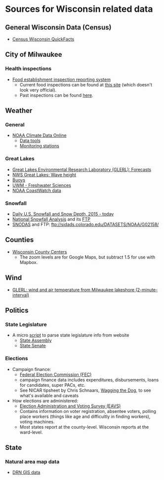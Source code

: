 # Sources for Wisconsin related data

## General Wisconsin Data (Census)

- [Census Wisconsin QuickFacts](https://www.census.gov/quickfacts/wi)

## City of Milwaukee

### Health inspections
- [Food establishment inspection reporting system](http://itmdapps.milwaukee.gov/cehri/search.jsp)
  - Current food inspections can be found at [this site](http://healthspace.com/Clients/WI/Milwaukee/Web.nsf/home.xsp) (which doesn't look very official).
  - Past inspections can be found [here](http://itmdapps.milwaukee.gov/cehri/sb.jsp?conch=8892306002t5G6cr9VPdkfssg2zI5r4RBoV03s6Vv5B).

## Weather

### General
- [NOAA Climate Data Online](https://www.ncdc.noaa.gov/cdo-web/datasets)
  - [Data tools](https://www.ncdc.noaa.gov/cdo-web/datatools/)
  - [Monitoring stations](https://www.ncdc.noaa.gov/monitoring-references/)

### Great Lakes
 - [Great Lakes Environmental Research Laboratory (GLERL): Forecasts](https://www.glerl.noaa.gov//res/glcfs/)
 - [NWS Great Lakes: Wave height](http://www.crh.noaa.gov/greatlakes/?c=map&l=gl&p=a)
 - [Buoys](http://glbuoys.glos.us/)
 - [UWM - Freshwater Sciences](http://uwm.edu/glos/data/)
 - [NOAA CoastWatch data](https://coastwatch.glerl.noaa.gov/)

### Snowfall
- [Daily U.S. Snowfall and Snow Depth, 2015 - today](https://www.ncdc.noaa.gov/snow-and-ice/daily-snow/)
- [National Snowfall Analysis](https://www.nohrsc.noaa.gov/snowfall/) and its [FTP](https://www.nohrsc.noaa.gov/snowfall/data/)
- [SNODAS](http://nsidc.org/data/g02158) and FTP: ftp://sidads.colorado.edu/DATASETS/NOAA/G02158/

## Counties
 - [Wisconsin County Centers](wi-county-centers.csv)
   - The zoom levels are for Google Maps, but subtract 1.5 for use with Mapbox.

## Wind
- [GLERL: wind and air temperature from Milwaukee lakeshore (2-minute-interval)](https://www.glerl.noaa.gov/metdata/mil/)

## Politics

### State Legislature
 - A micro [script](https://github.com/datahub/wisconsin-state-legislature-info) to parse state legislature info from website
   - [State Assembly](https://github.com/datahub/wisconsin-state-legislature-info/blob/master/state-assembly.csv)
   - [State Senate](https://github.com/datahub/wisconsin-state-legislature-info/blob/master/state-senate.csv)

### Elections
- Campaign finance:
  - [Federal Election Commission (FEC)](https://www.fec.gov/)
  - campaign finance data includes expenditures, disbursements, loans for candidates, super PACs, etc. 
  - See NICAR tipsheet by Chris Schnaars, [Wagging the Dog](https://www.dropbox.com/s/ule7ub4fk6psovj/Christopher%20Schnaars%27%20tipsheet.pdf?dl=0), to see what's available and caveats
- How elections are administered:
  - [Election Administration and Voting Survey (EAVS)](https://www.eac.gov/research-and-data/datasets-codebooks-and-surveys/)
  - Contains information on voter registration, absentee voters, polling place workers (things like age and difficultly in finding workers), voting machines.
  - Most states report at the county-level. Wisconsin reports at the ward-level.


## State 

### Natural area map data

- [DRN GIS data](https://data-wi-dnr.opendata.arcgis.com/)